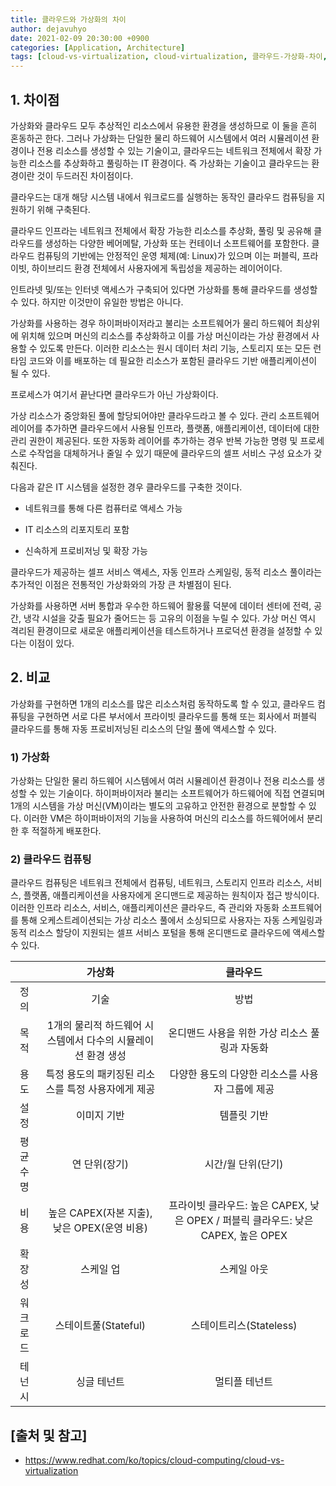 ```yaml
---
title: 클라우드와 가상화의 차이
author: dejavuhyo
date: 2021-02-09 20:30:00 +0900
categories: [Application, Architecture]
tags: [cloud-vs-virtualization, cloud-virtualization, 클라우드-가상화-차이, 클라우드-가상화]
---
```


## 1. 차이점
가상화와 클라우드 모두 추상적인 리소스에서 유용한 환경을 생성하므로 이 둘을 흔히 혼동하곤 한다. 그러나 가상화는 단일한 물리 하드웨어 시스템에서 여러 시뮬레이션 환경이나 전용 리소스를 생성할 수 있는 기술이고, 클라우드는 네트워크 전체에서 확장 가능한 리소스를 추상화하고 풀링하는 IT 환경이다. 즉 가상화는 기술이고 클라우드는 환경이란 것이 두드러진 차이점이다.

클라우드는 대개 해당 시스템 내에서 워크로드를 실행하는 동작인 클라우드 컴퓨팅을 지원하기 위해 구축된다. 

클라우드 인프라는 네트워크 전체에서 확장 가능한 리소스를 추상화, 풀링 및 공유해 클라우드를 생성하는 다양한 베어메탈, 가상화 또는 컨테이너 소프트웨어를 포함한다. 클라우드 컴퓨팅의 기반에는 안정적인 운영 체제(예: Linux)가 있으며 이는 퍼블릭, 프라이빗, 하이브리드 환경 전체에서 사용자에게 독립성을 제공하는 레이어이다.

인트라넷 및/또는 인터넷 액세스가 구축되어 있다면 가상화를 통해 클라우드를 생성할 수 있다. 하지만 이것만이 유일한 방법은 아니다. 

가상화를 사용하는 경우 하이퍼바이저라고 불리는 소프트웨어가 물리 하드웨어 최상위에 위치해 있으며 머신의 리소스를 추상화하고 이를 가상 머신이라는 가상 환경에서 사용할 수 있도록 만든다. 이러한 리소스는 원시 데이터 처리 기능, 스토리지 또는 모든 런타임 코드와 이를 배포하는 데 필요한 리소스가 포함된 클라우드 기반 애플리케이션이 될 수 있다.

프로세스가 여기서 끝난다면 클라우드가 아닌 가상화이다. 

가상 리소스가 중앙화된 풀에 할당되어야만 클라우드라고 볼 수 있다. 관리 소프트웨어 레이어를 추가하면 클라우드에서 사용될 인프라, 플랫폼, 애플리케이션, 데이터에 대한 관리 권한이 제공된다. 또한 자동화 레이어를 추가하는 경우 반복 가능한 명령 및 프로세스로 수작업을 대체하거나 줄일 수 있기 때문에 클라우드의 셀프 서비스 구성 요소가 갖춰진다.

다음과 같은 IT 시스템을 설정한 경우 클라우드를 구축한 것이다.

* 네트워크를 통해 다른 컴퓨터로 액세스 가능

* IT 리소스의 리포지토리 포함

* 신속하게 프로비저닝 및 확장 가능

클라우드가 제공하는 셀프 서비스 액세스, 자동 인프라 스케일링, 동적 리소스 풀이라는 추가적인 이점은 전통적인 가상화와의 가장 큰 차별점이 된다.

가상화를 사용하면 서버 통합과 우수한 하드웨어 활용률 덕분에 데이터 센터에 전력, 공간, 냉각 시설을 갖출 필요가 줄어드는 등 고유의 이점을 누릴 수 있다. 가상 머신 역시 격리된 환경이므로 새로운 애플리케이션을 테스트하거나 프로덕션 환경을 설정할 수 있다는 이점이 있다.

## 2. 비교
가상화를 구현하면 1개의 리소스를 많은 리소스처럼 동작하도록 할 수 있고, 클라우드 컴퓨팅을 구현하면 서로 다른 부서에서 프라이빗 클라우드를 통해 또는 회사에서 퍼블릭 클라우드를 통해 자동 프로비저닝된 리소스의 단일 풀에 액세스할 수 있다.

### 1) 가상화
가상화는 단일한 물리 하드웨어 시스템에서 여러 시뮬레이션 환경이나 전용 리소스를 생성할 수 있는 기술이다. 하이퍼바이저라 불리는 소프트웨어가 하드웨어에 직접 연결되며 1개의 시스템을 가상 머신(VM)이라는 별도의 고유하고 안전한 환경으로 분할할 수 있다. 이러한 VM은 하이퍼바이저의 기능을 사용하여 머신의 리소스를 하드웨어에서 분리한 후 적절하게 배포한다.

### 2) 클라우드 컴퓨팅
클라우드 컴퓨팅은 네트워크 전체에서 컴퓨팅, 네트워크, 스토리지 인프라 리소스, 서비스, 플랫폼, 애플리케이션을 사용자에게 온디맨드로 제공하는 원칙이자 접근 방식이다. 이러한 인프라 리소스, 서비스, 애플리케이션은 클라우드, 즉 관리와 자동화 소프트웨어를 통해 오케스트레이션되는 가상 리소스 풀에서 소싱되므로 사용자는 자동 스케일링과 동적 리소스 할당이 지원되는 셀프 서비스 포털을 통해 온디맨드로 클라우드에 액세스할 수 있다.

|  | 가상화 | 클라우드 |
|:-----:|:-----:|:-----:|
| 정의 | 기술 | 방법 |
| 목적 | 1개의 물리적 하드웨어 시스템에서 다수의 시뮬레이션 환경 생성 | 온디맨드 사용을 위한 가상 리소스 풀링과 자동화 |
| 용도 | 특정 용도의 패키징된 리소스를 특정 사용자에게 제공 | 다양한 용도의 다양한 리소스를 사용자 그룹에 제공 |
| 설정 | 이미지 기반 | 템플릿 기반 |
| 평균수명 | 연 단위(장기) | 시간/월 단위(단기) |
| 비용 | 높은 CAPEX(자본 지출), 낮은 OPEX(운영 비용) | 프라이빗 클라우드: 높은 CAPEX, 낮은 OPEX / 퍼블릭 클라우드: 낮은 CAPEX, 높은 OPEX |
| 확장성 | 스케일 업 | 스케일 아웃 |
| 워크로드 | 스테이트풀(Stateful) | 스테이트리스(Stateless) |
| 테넌시 | 싱글 테넌트 | 멀티플 테넌트 |

## [출처 및 참고]
* <https://www.redhat.com/ko/topics/cloud-computing/cloud-vs-virtualization>
